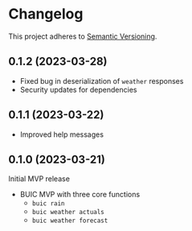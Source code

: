 # Changelog

This project adheres to [Semantic Versioning](https://semver.org).

<!--
Note: In this file, do not use the hard wrap in the middle of a sentence for compatibility with GitHub comment style markdown rendering.
-->
0.1.2 (2023-03-28)
------------------
- Fixed bug in deserialization of `weather` responses
- Security updates for dependencies

0.1.1 (2023-03-22)
------------------
- Improved help messages

0.1.0 (2023-03-21)
------------------

Initial MVP release
- BUIC MVP with three core functions
  - `buic rain`
  - `buic weather actuals`
  - `buic weather forecast`
